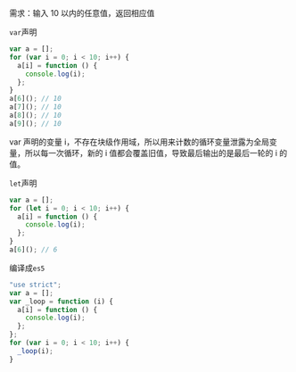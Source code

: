 需求：输入 10 以内的任意值，返回相应值

`var`声明

```javascript
var a = [];
for (var i = 0; i < 10; i++) {
  a[i] = function () {
    console.log(i);
  };
}
a[6](); // 10
a[7](); // 10
a[8](); // 10
a[9](); // 10
```

var 声明的变量 i，不存在块级作用域，所以用来计数的循环变量泄露为全局变量，所以每一次循环，新的 i 值都会覆盖旧值，导致最后输出的是最后一轮的 i 的值。

`let`声明

```javascript
var a = [];
for (let i = 0; i < 10; i++) {
  a[i] = function () {
    console.log(i);
  };
}
a[6](); // 6
```

编译成`es5`

```javascript
"use strict";
var a = [];
var _loop = function (i) {
  a[i] = function () {
    console.log(i);
  };
};
for (var i = 0; i < 10; i++) {
  _loop(i);
}
```
